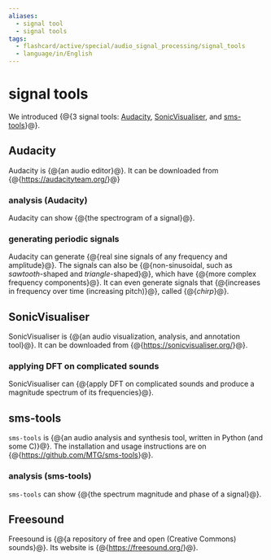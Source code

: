 ```yaml
---
aliases:
  - signal tool
  - signal tools
tags:
  - flashcard/active/special/audio_signal_processing/signal_tools
  - language/in/English
---
```


# signal tools

We introduced {@{3 signal tools: [Audacity](#Audacity), [SonicVisualiser](#SonicVisualiser), and [sms-tools](#sms-tools)}@}. <!--SR:!2025-07-10,256,330-->

## Audacity

Audacity is {@{an audio editor}@}. It can be downloaded from {@{<https://audacityteam.org/>}@} <!--SR:!2025-08-22,292,330!2025-08-10,283,330-->

### analysis (Audacity)

Audacity can show {@{the spectrogram of a signal}@}. <!--SR:!2025-09-15,310,349-->

### generating periodic signals

Audacity can generate {@{real sine signals of any frequency and amplitude}@}. The signals can also be {@{non-sinusoidal, such as _sawtooth_-shaped and _triangle_-shaped}@}, which have {@{more complex frequency components}@}. It can even generate signals that {@{increases in frequency over time (increasing pitch)}@}, called {@{_chirp_}@}. <!--SR:!2028-05-01,1043,358!2027-11-06,912,358!2025-07-05,238,338!2028-02-04,977,358!2028-05-29,1071,358-->

## SonicVisualiser

SonicVisualiser is {@{an audio visualization, analysis, and annotation tool}@}. It can be downloaded from {@{<https://sonicvisualiser.org/>}@}. <!--SR:!2028-06-07,1080,350!2025-07-10,256,330-->

### applying DFT on complicated sounds

SonicVisualiser can {@{apply DFT on complicated sounds and produce a magnitude spectrum of its frequencies}@}. <!--SR:!2028-05-02,1044,358-->

## sms-tools

`sms-tools` is {@{an audio analysis and synthesis tool, written in Python (and some C)}@}. The installation and usage instructions are on {@{<https://github.com/MTG/sms-tools>}@}. <!--SR:!2025-07-09,256,330!2025-09-11,307,330-->

### analysis (sms-tools)

`sms-tools` can show {@{the spectrum magnitude and phase of a signal}@}. <!--SR:!2025-10-02,324,349-->

## Freesound

Freesound is {@{a repository of free and open (Creative Commons) sounds}@}. Its website is {@{<https://freesound.org/>}@}. <!--SR:!2025-10-05,327,349!2025-10-07,328,349-->
